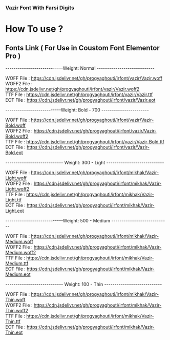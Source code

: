 ### Vazir Font With Farsi Digits

# How To use ? 
## Fonts Link ( For Use in Coustom Font Elementor Pro )
----------------------------Weight: Normal ----------------------------

WOFF File : https://cdn.jsdelivr.net/gh/progyaghouti/irfont/vazir/Vazir.woff<br>
WOFF2 File : https://cdn.jsdelivr.net/gh/progyaghouti/irfont/vazir/Vazir.woff2<br>
TTF File : https://cdn.jsdelivr.net/gh/progyaghouti/irfont/vazir/Vazir.ttf<br>
EOT File : https://cdn.jsdelivr.net/gh/progyaghouti/irfont/vazir/Vazir.eot<br>

---------------------------Weight: Bold - 700 -----------------------

WOFF File : https://cdn.jsdelivr.net/gh/progyaghouti/irfont/vazir/Vazir-Bold.woff<br>
WOFF2 File : https://cdn.jsdelivr.net/gh/progyaghouti/irfont/vazir/Vazir-Bold.woff2<br>
TTF File : https://cdn.jsdelivr.net/gh/progyaghouti/irfont/vazir/Vazir-Bold.ttf<br>
EOT File : https://cdn.jsdelivr.net/gh/progyaghouti/irfont/vazir/Vazir-Bold.eot<br>

---------------------------- Weight: 300 - Light ----------------------------

WOFF File : https://cdn.jsdelivr.net/gh/progyaghouti/irfont/mikhak/Vazir-Light.woff<br>
WOFF2 File : https://cdn.jsdelivr.net/gh/progyaghouti/irfont/mikhak/Vazir-Light.woff2<br>
TTF File : https://cdn.jsdelivr.net/gh/progyaghouti/irfont/mikhak/Vazir-Light.ttf<br>
EOT File : https://cdn.jsdelivr.net/gh/progyaghouti/irfont/mikhak/Vazir-Light.eot<br>

----------------------------Weight: 500 - Medium ----------------------------

WOFF File : https://cdn.jsdelivr.net/gh/progyaghouti/irfont/mikhak/Vazir-Medium.woff<br>
WOFF2 File : https://cdn.jsdelivr.net/gh/progyaghouti/irfont/mikhak/Vazir-Medium.woff2<br>
TTF File : https://cdn.jsdelivr.net/gh/progyaghouti/irfont/mikhak/Vazir-Medium.ttf<br>
EOT File : https://cdn.jsdelivr.net/gh/progyaghouti/irfont/mikhak/Vazir-Medium.eot<br>

---------------------------- Weight: 100 - Thin ----------------------------

WOFF File : https://cdn.jsdelivr.net/gh/progyaghouti/irfont/mikhak/Vazir-Thin.woff<br>
WOFF2 File : https://cdn.jsdelivr.net/gh/progyaghouti/irfont/mikhak/Vazir-Thin.woff2<br>
TTF File : https://cdn.jsdelivr.net/gh/progyaghouti/irfont/mikhak/Vazir-Thin.ttf<br>
EOT File : https://cdn.jsdelivr.net/gh/progyaghouti/irfont/mikhak/Vazir-Thin.eot<br>
